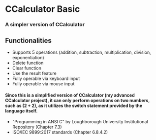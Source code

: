 # CCalculator Basic
### A simpler version of CCalculator

## Functionalities
- Supports 5 operations (addition, subtraction, multiplication, division, exponentiation)
- Delete function
- Clear function
- Use the result feature
- Fully operable via keyboard input
- Fully operable via mouse input

#### Since this is a simplified version of CCalculator (my advanced CCalculator project), it can only perform operations on two numbers, such as (2 + 2), as it utilizes the switch statement provided by the language itself.
- "Programming in ANSI C" by Loughborough University Institutional Repository (Chapter 7.3)
- ISO/IEC 9899:2017 standards (Chapter 6.8.4.2)

